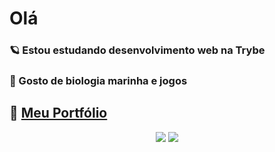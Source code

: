 <h1>Olá</h1>

<h3>🪐 Estou estudando desenvolvimento web na Trybe</h3>
<h3>🐬 Gosto de biologia marinha e jogos</h3>

## 🐧 <a href="https://lauropera.github.io/">Meu Portfólio</a>

<div align="center">
  <a href="https://www.linkedin.com/in/lauro-pereira-sr/" target="_blank"><img src="https://img.shields.io/badge/-LinkedIn-%230077B5?style=for-the-badge&logo=linkedin&logoColor=white" target="_blank"></a>
  <a href = "mailto: lauropereirasr01@gmail.com"><img src="https://img.shields.io/badge/Gmail-D14836?style=for-the-badge&logo=gmail&logoColor=white" ></a>
</div>
